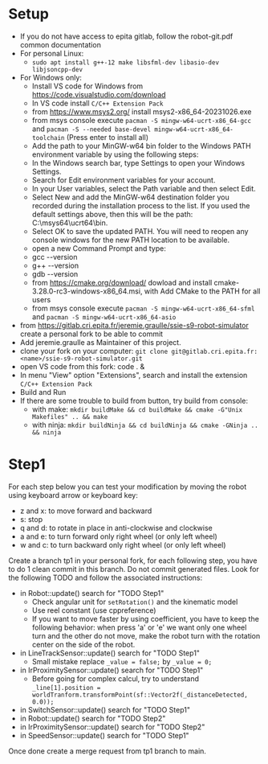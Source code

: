 Setup
=====

- If you do not have access to epita gitlab, follow the robot-git.pdf common documentation
- For personal Linux:
    - `sudo apt install g++-12 make libsfml-dev libasio-dev libjsoncpp-dev`
- For Windows only:
    - Install VS code for Windows from https://code.visualstudio.com/download
    - In VS code install `C/C++ Extension Pack`
    - from https://www.msys2.org/ install msys2-x86_64-20231026.exe
    - from msys console execute `pacman -S mingw-w64-ucrt-x86_64-gcc` and `pacman -S --needed base-devel mingw-w64-ucrt-x86_64-toolchain` (Press enter to install all)
    - Add the path to your MinGW-w64 bin folder to the Windows PATH environment variable by using the following steps:
    - In the Windows search bar, type Settings to open your Windows Settings.
    - Search for Edit environment variables for your account.
    - In your User variables, select the Path variable and then select Edit.
    - Select New and add the MinGW-w64 destination folder you recorded during the installation process to the list. If you used the default settings above, then this will be the path: C:\\msys64\\ucrt64\\bin.
    - Select OK to save the updated PATH. You will need to reopen any console windows for the new PATH location to be available.
    - open a new Command Prompt and type:
    - gcc --version
    - g++ --version
    - gdb --version
    - from https://cmake.org/download/ dowload and install cmake-3.28.0-rc3-windows-x86_64.msi, with Add CMake to the PATH for all users
    - from msys console execute `pacman -S mingw-w64-ucrt-x86_64-sfml` and `pacman -S mingw-w64-ucrt-x86_64-asio`
- from https://gitlab.cri.epita.fr/jeremie.graulle/ssie-s9-robot-simulator create a personal fork
to be able to commit
- Add jeremie.graulle as Maintainer of this project.
- clone your fork on your computer:
`git clone git@gitlab.cri.epita.fr:<name>/ssie-s9-robot-simulator.git`
- open VS code from this fork: code . &
- In menu "View" option "Extensions", search and install the extension `C/C++ Extension Pack`
- Build and Run
- If there are some trouble to build from button, try build from console:
    - with make: `mkdir buildMake && cd buildMake && cmake -G"Unix Makefiles" .. && make`
    - with ninja: `mkdir buildNinja && cd buildNinja && cmake -GNinja .. && ninja`

Step1
=====

For each step below you can test your modification by moving the robot using keyboard arrow or
keyboard key:

- z and x: to move forward and backward
- s: stop
- q and d: to rotate in place in anti-clockwise and clockwise
- a and e: to turn forward only right wheel (or only left wheel)
- w and c: to turn backward only right wheel (or only left wheel)

Create a branch tp1 in your personal fork, for each following step, you have to do 1 clean commit
in this branch. Do not commit generated files. Look for the following TODO and follow the
associated instructions:

- in Robot::update() search for "TODO Step1"
    - Check angular unit for `setRotation()` and the kinematic model
    - Use reel constant (use cppreference)
    -  If you want to move faster by using coefficient, you have to keep the following behavior: when press
    'a' or 'e' we want only one wheel turn and the other do not move, make the robot turn with the
    rotation center on the side of the robot.
- in LineTrackSensor::update() search for "TODO Step1"
    - Small mistake replace `_value = false;` by `_value = 0;`
- in IrProximitySensor::update() search for "TODO Step1"
    - Before going for complex calcul, try to understand
       `_line[1].position = worldTranform.transformPoint(sf::Vector2f(_distanceDetected, 0.0));`
- in SwitchSensor::update() search for "TODO Step1"
- in Robot::update() search for "TODO Step2"
- in IrProximitySensor::update() search for "TODO Step2"
- in SpeedSensor::update() search for "TODO Step1"

Once done create a merge request from tp1 branch to main.
